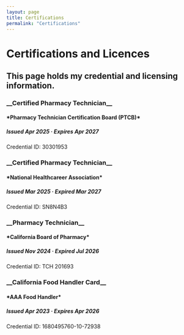 ```yaml
---
layout: page 
title: Certifications 
permalink: "Certifications"
---
```

<h1>Certifications and Licences</h1>
<h2> This page holds my credential and licensing information.</h2>


<h3>__Certified Pharmacy Technician__</h3>
<h4>*Pharmacy Technician Certification Board (PTCB)*</h4>
<h5>Issued Apr 2025 · Expires Apr 2027 </h5>
Credential ID: 30301953

<h3>__Certified Pharmacy Technician__</h3>
<h4>*National Healthcareer Association*</h4>
<h5>Issued Mar 2025 · Expired Mar 2027 </h5>
Credential ID: SN8N4B3

<h3>__Pharmacy Technician__</h3>
<h4>*California Board of Pharmacy*</h4>
<h5>Issued Nov 2024 · Expired Jul 2026 </h5>
Credential ID: TCH 201693

<h3>__California Food Handler Card__</h3>
<h4>*AAA Food Handler*</h4>
<h5>Issued Apr 2023 · Expires Apr 2026 </h5>
Credential ID: 1680495760-10-72938
